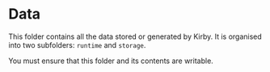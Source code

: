 # Data

This folder contains all the data stored or generated by Kirby.
It is organised into two subfolders: `runtime` and `storage`.

You must ensure that this folder and its contents are writable.